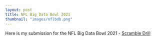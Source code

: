 ```yaml
---
layout: post
title: NFL Big Data Bowl 2021
thumbnail: "images/nflbdb.png"
---
```


Here is my submission for the NFL Big Data Bowl 2021 - 
[Scramble Drill](https://www.kaggle.com/pranavrajaram/scramble-drill)
